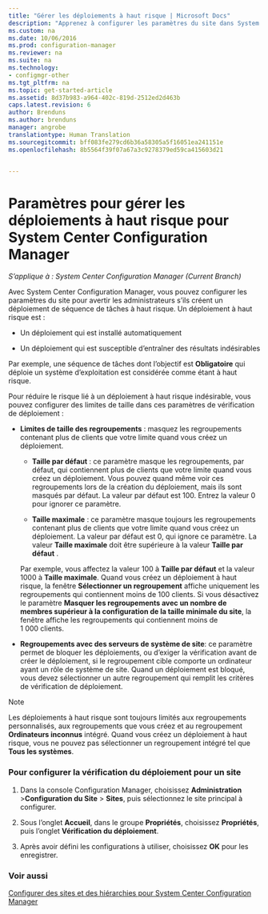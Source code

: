 ```yaml
---
title: "Gérer les déploiements à haut risque | Microsoft Docs"
description: "Apprenez à configurer les paramètres du site dans System Center Configuration Manager pour avertir les administrateurs s’ils créent un déploiement à haut risque."
ms.custom: na
ms.date: 10/06/2016
ms.prod: configuration-manager
ms.reviewer: na
ms.suite: na
ms.technology:
- configmgr-other
ms.tgt_pltfrm: na
ms.topic: get-started-article
ms.assetid: 8d37b983-a964-402c-819d-2512ed2d463b
caps.latest.revision: 6
author: Brenduns
ms.author: brenduns
manager: angrobe
translationtype: Human Translation
ms.sourcegitcommit: bff083fe279cd6b36a58305a5f16051ea241151e
ms.openlocfilehash: 8b5564f39f07a67a3c9278379ed59ca415603d21


---
```

# <a name="settings-to-manage-high-risk-deployments-for-system-center-configuration-manager"></a>Paramètres pour gérer les déploiements à haut risque pour System Center Configuration Manager

*S’applique à : System Center Configuration Manager (Current Branch)*


Avec System Center Configuration Manager, vous pouvez configurer les paramètres du site pour avertir les administrateurs s’ils créent un déploiement de séquence de tâches à haut risque. Un déploiement à haut risque est :  

-   Un déploiement qui est installé automatiquement  

-   Un déploiement qui est susceptible d’entraîner des résultats indésirables  

 Par exemple, une séquence de tâches dont l’objectif est **Obligatoire** qui déploie un système d’exploitation est considérée comme étant à haut risque.  

 Pour réduire le risque lié à un déploiement à haut risque indésirable, vous pouvez configurer des limites de taille dans ces paramètres de vérification de déploiement :  

-   **Limites de taille des regroupements** : masquez les regroupements contenant plus de clients que votre limite quand vous créez un déploiement.  

    -   **Taille par défaut** : ce paramètre masque les regroupements, par défaut, qui contiennent plus de clients que votre limite quand vous créez un déploiement. Vous pouvez quand même voir ces regroupements lors de la création du déploiement, mais ils sont masqués par défaut. La valeur par défaut est 100. Entrez la valeur 0 pour ignorer ce paramètre.  

    -   **Taille maximale** : ce paramètre masque toujours les regroupements contenant plus de clients que votre limite quand vous créez un déploiement. La valeur par défaut est 0, qui ignore ce paramètre. La valeur **Taille maximale** doit être supérieure à la valeur **Taille par défaut** .  

     Par exemple, vous affectez la valeur 100 à **Taille par défaut** et la valeur 1000 à **Taille maximale**. Quand vous créez un déploiement à haut risque, la fenêtre **Sélectionner un regroupement** affiche uniquement les regroupements qui contiennent moins de 100 clients. Si vous désactivez le paramètre **Masquer les regroupements avec un nombre de membres supérieur à la configuration de la taille minimale du site**, la fenêtre affiche les regroupements qui contiennent moins de 1 000 clients.  

-   **Regroupements avec des serveurs de système de site**: ce paramètre permet de bloquer les déploiements, ou d’exiger la vérification avant de créer le déploiement, si le regroupement cible comporte un ordinateur ayant un rôle de système de site. Quand un déploiement est bloqué, vous devez sélectionner un autre regroupement qui remplit les critères de vérification de déploiement.  

> [!NOTE]  
>  Les déploiements à haut risque sont toujours limités aux regroupements personnalisés, aux regroupements que vous créez et au regroupement **Ordinateurs inconnus** intégré. Quand vous créez un déploiement à haut risque, vous ne pouvez pas sélectionner un regroupement intégré tel que **Tous les systèmes**.  

### <a name="to-configure-deployment-verification-for-a-site"></a>Pour configurer la vérification du déploiement pour un site  

1.  Dans la console Configuration Manager, choisissez **Administration** >**Configuration du Site** > **Sites**, puis sélectionnez le site principal à configurer.  

2.  Sous l’onglet **Accueil**, dans le groupe **Propriétés**, choisissez **Propriétés**, puis l’onglet **Vérification du déploiement**.  

3.  Après avoir défini les configurations à utiliser, choisissez **OK** pour les enregistrer.  

### <a name="see-also"></a>Voir aussi  
 [Configurer des sites et des hiérarchies pour System Center Configuration Manager](../../core/servers/deploy/configure/configure-sites-and-hierarchies.md)



<!--HONumber=Dec16_HO3-->



